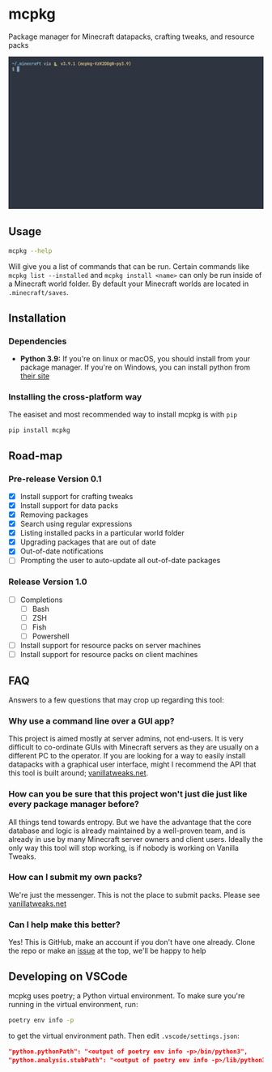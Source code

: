 # mcpkg

Package manager for Minecraft datapacks, crafting tweaks, and resource packs

![demo](images/mcpkg-demo.gif)

## Usage

```sh
mcpkg --help
```

Will give you a list of commands that can be run. Certain commands like `mcpkg list --installed` and `mcpkg install <name>` can only be run inside of a Minecraft world folder. By default your Minecraft worlds are located in `.minecraft/saves`.

## Installation

### Dependencies

- **Python 3.9:** If you're on linux or macOS, you should install from your package manager. If you're on Windows, you can install python from [their site](https://www.python.org/)

### Installing the cross-platform way

The easiset and most recommended way to install mcpkg is with `pip`

```sh
pip install mcpkg
```

## Road-map

### Pre-release Version 0.1

- [x] Install support for crafting tweaks
- [x] Install support for data packs
- [x] Removing packages
- [x] Search using regular expressions
- [x] Listing installed packs in a particular world folder
- [x] Upgrading packages that are out of date
- [x] Out-of-date notifications
- [ ] Prompting the user to auto-update all out-of-date packages

### Release Version 1.0

- [ ] Completions
  - [ ] Bash
  - [ ] ZSH
  - [ ] Fish
  - [ ] Powershell
- [ ] Install support for resource packs on server machines
- [ ] Install support for resource packs on client machines

## FAQ

Answers to a few questions that may crop up regarding this tool:

### Why use a command line over a GUI app?

This project is aimed mostly at server admins, not end-users. It is very difficult to co-ordinate GUIs with Minecraft servers as they are usually on a different PC to the operator. If you are looking for a way to easily install datapacks with a graphical user interface, might I recommend the API that this tool is built around; [vanillatweaks.net](https://vanillatweaks.net/).

### How can you be sure that this project won't just die just like every package manager before?

All things tend towards entropy. But we have the advantage that the core database and logic is already maintained by a well-proven team, and is already in use by many Minecraft server owners and client users. Ideally the only way this tool will stop working, is if nobody is working on Vanilla Tweaks.

### How can I submit my own packs?

We're just the messenger. This is not the place to submit packs. Please see [vanillatweaks.net](https://vanillatweaks.net/)

### Can I help make this better?

Yes! This is GitHub, make an account if you don't have one already. Clone the repo or make an [issue](https://github.com/CRISPYricePC/mcpkg/issues/new/choose) at the top, we'll be happy to help

## Developing on VSCode

mcpkg uses poetry; a Python virtual environment. To make sure you're running in the virtual environment, run:

```sh
poetry env info -p
```

to get the virtual environment path. Then edit `.vscode/settings.json`:

```json
"python.pythonPath": "<output of poetry env info -p>/bin/python3",
"python.analysis.stubPath": "<output of poetry env info -p>/lib/python3.9/site-packages",
```
